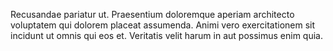 Recusandae pariatur ut.
Praesentium doloremque aperiam architecto voluptatem qui dolorem placeat assumenda.
Animi vero exercitationem sit incidunt ut omnis qui eos et.
Veritatis velit harum in aut possimus enim quia.